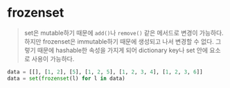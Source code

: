 # frozenset

> set은 mutable하기 때문에 `add()`나 `remove()` 같은 메서드로 변경이 가능하다. 하지만 frozenset은 immutable하기 때문에 생성되고 나서 변경할 수 없다. 그렇기 때문에 hashable한 속성을 가지게 되어 dictionary key나 set 안에 요소로 사용이 가능하다.

```python
data = [[], [1, 2], [5], [1, 2, 5], [1, 2, 3, 4], [1, 2, 3, 6]]
data = set(frozenset(l) for l in data)
```

